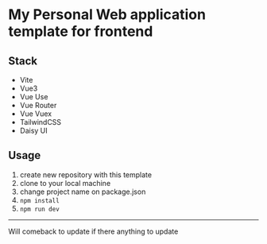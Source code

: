 # My Personal Web application template for frontend

## Stack

- Vite
- Vue3
- Vue Use
- Vue Router
- Vue Vuex
- TailwindCSS
- Daisy UI

## Usage

1. create new repository with this template
2. clone to your local machine
3. change project name on package.json
4. `npm install`
5. `npm run dev`

---

Will comeback to update if there anything to update

